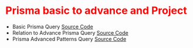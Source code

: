 <p>
 <h1 style="color:red;" align="center">Prisma basic to advance and Project</h1>
</p>

- Basic Prisma Query [Source Code](https://github.com/julfiker755/basic-prisma-query)
- Relation to Advance Prisma Query [Source Code](https://github.com/julfiker755/relation-advance-prisma-query)
- Prisma Advanced Patterns Query [Source Code](https://github.com/julfiker755/prisma-advanced-patterns)



